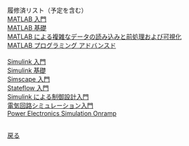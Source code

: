 履修済リスト（予定を含む）  
[MATLAB 入門](https://matlabacademy.mathworks.com/progress/share/certificate.html?id=bbbaf19f-55d8-4ea7-ad2f-9ab1566ebd9f&)  
[MATLAB 基礎](https://matlabacademy.mathworks.com/progress/share/certificate.html?id=043768cd-6a82-4a25-b2fa-0b4f9405f4be&)  
[MATLAB による複雑なデータの読み込みと前処理および可視化]()  
[MATLAB プログラミング アドバンスド]()  
[]()  
[Simulink 入門](https://matlabacademy.mathworks.com/progress/share/certificate.html?id=1138ce17-fd8e-4d36-a99c-50191c5545a5&)  
[Simulink 基礎]()  
[Simscape 入門](https://matlabacademy.mathworks.com/progress/share/certificate.html?id=3433ee35-9fa5-4b54-9b9a-d7fd339e52d9&)  
[Stateflow 入門](https://matlabacademy.mathworks.com/progress/share/certificate.html?id=b7f11a22-004c-484b-b030-5660687c1528&)  
[Simulink による制御設計入門](https://matlabacademy.mathworks.com/progress/share/certificate.html?id=34bf4e9a-4065-4b24-95d8-42d8da2fdf39&)  
[電気回路シミュレーション入門]()  
[Power Electronics Simulation Onramp]()  
[]()  
[]()  
  
[戻る](README.md)
